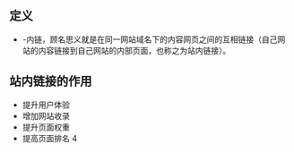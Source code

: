 ## 定义
+ -内链，顾名思义就是在同一网站域名下的内容网页之间的互相链接（自己网站的内容链接到自己网站的内部页面，也称之为站内链接）。
## 站内链接的作用
+ 提升用户体验
+ 增加网站收录
+ 提升页面权重
+ 提高页面排名
4





















